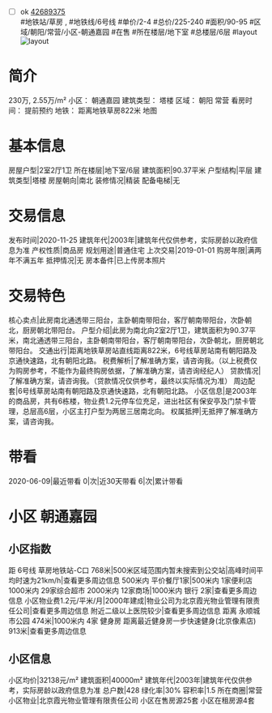 - [ ] ok [42689375](https://bj.5i5j.com/ershoufang/42689375.html)  
 #地铁站/草房 ,  #地铁线/6号线
#单价/2-4 #总价/225-240 #面积/90-95   #区域/朝阳/常营/小区-朝通嘉园 #在售 #所在楼层/地下室 #总楼层/6层 #layout 
![layout](http://image2.5i5j.com//group1/M00/A1/AD/CgqJMV1X6u6AQI4GAAHFMI1E2tM610.jpg_P5.jpg) 
# 简介 
 230万,  2.55万/m² 
小区： 朝通嘉园
建筑类型： 塔楼
区域： 朝阳 常营
看房时间： 提前预约
地铁： 距离地铁草房822米 地图
# 基本信息 
 房屋户型|2室2厅1卫
所在楼层|地下室/6层
建筑面积|90.37平米
户型结构|平层
建筑类型|塔楼
房屋朝向|南北
装修情况|精装
配备电梯|无
# 交易信息 
 发布时间|2020-11-25
建筑年代|2003年|建筑年代仅供参考，实际房龄以政府信息为准
产权性质|商品房
规划用途|普通住宅
上次交易|2019-01-01
购房年限|满两年不满五年
抵押情况|无
房本备件|已上传房本照片
# 交易特色 
 核心卖点|此房南北通透带三阳台，主卧朝南带阳台，客厅朝南带阳台，次卧朝北，厨房朝北带阳台。
户型介绍|此房为南北向2室2厅1卫，建筑面积为90.37平米，南北通透带三阳台，主卧朝南带阳台，客厅朝南带阳台，次卧朝北，厨房朝北带阳台。
交通出行|距离地铁草房站直线距离822米，6号线草房站南有朝阳路及京通快速路，北有朝阳北路。
税费解析|了解准确方案，请咨询我。（以上税费仅为购房参考，不能作为最终购房依据，了解准确方案，请咨询经纪人）
贷款情况|了解准确方案，请咨询我。（贷款情况仅供参考，最终以实际情况为准）
周边配套|6号线草房站南有朝阳路及京通快速路，北有朝阳北路。
小区信息|是2003年的商品房，共有6栋楼，物业费1.2元停车位充足，进出社区有保安亭及门禁卡管理，总层高6层，小区主打户型为两居三居南北向。
权属抵押|无抵押了解准确方案，请咨询我。
# 带看 
 2020-06-09|最近带看	 0|次|近30天带看	 6|次|累计带看
# 小区 朝通嘉园
## 小区指数 
 距 6号线 草房地铁站-C口 768米|500米区域范围内暂未搜索到公交站|高峰时间平均时速为21km/h|查看更多周边信息
500米内 平价餐厅1家|500米内 1家便利店
1000米内 29家综合超市
2000米内 12家商场|1000米内 银行 2家|查看更多周边信息
小区物业费1.2元/平米/月|2000年建成|物业公司为北京霞光物业管理有限责任公司|查看更多周边信息
附近二级以上医院较少|查看更多周边信息
距离 永顺城市公园 474米|1000米内 4家 健身房
距离最近健身房一步快速健身(北京像素店) 913米|查看更多周边信息
## 小区信息 
 小区均价|32138元/m²
建筑面积|40000m²
建筑年代|2003年|建筑年代仅供参考，实际房龄以政府信息为准
总户数|428
绿化率|30%
容积率|1.5
所在商圈|常营
小区物业|北京霞光物业管理有限责任公司
小区在售房源25套
小区在租房源4套
